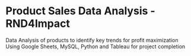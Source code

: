 # Product Sales Data Analysis - RND4Impact
Data Analysis of products to identify key trends for profit maximization
Using Google Sheets, MySQL, Python and Tableau for project completion
